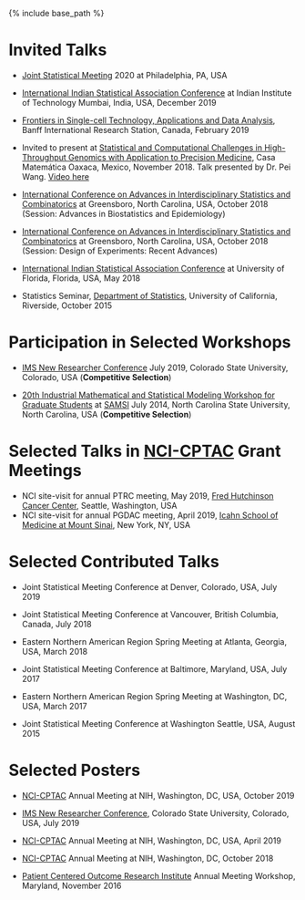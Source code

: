 ﻿---
layout: archive
title: ""
permalink: /talks/
author_profile: true

---

{% include base_path %}


Invited Talks
======
* [Joint Statistical Meeting](https://ww2.amstat.org/meetings/jsm/2020/) 2020 at Philadelphia, PA, USA

* [International Indian Statistical Association Conference](https://www.intindstat.org/iisaconference2019/) at Indian Institute of Technology Mumbai, India, USA, December 2019

* [Frontiers in Single-cell Technology, Applications and Data Analysis](https://www.birs.ca/events/2019/5-day-workshops/19w5032), Banff International Research Station, Canada, February 2019

* Invited to present at [Statistical and Computational Challenges in High-Throughput Genomics with Application to Precision Medicine](https://www.birs.ca/events/2018/5-day-workshops/18w5202/participants),  Casa Matemática Oaxaca, Mexico, November 2018. Talk presented by Dr. Pei Wang. [Video here](http://www.birs.ca/events/2018/5-day-workshops/18w5202/videos/watch/201811061535-Chowdhury.html) 

* [International Conference on Advances in Interdisciplinary Statistics and Combinatorics](https://mathstats.uncg.edu/aisc/2018-conference/home/) at Greensboro, North Carolina, USA, October 2018 (Session: Advances in Biostatistics and Epidemiology)

* [International Conference on Advances in Interdisciplinary Statistics and Combinatorics](https://mathstats.uncg.edu/aisc/2018-conference/home/) at Greensboro, North Carolina, USA, October 2018 (Session: Design of Experiments: Recent Advances)

* [International Indian Statistical Association Conference](http://iisa2018.biostat.ufl.edu/) at University of Florida, Florida, USA, May 2018

* Statistics Seminar, [Department of Statistics](https://statistics.ucr.edu/), University of California, Riverside,  October 2015


Participation in Selected Workshops
======
* [IMS New Researcher Conference](http://groups.imstat.org/newresearchers/conferences/nrc.html) July 2019, Colorado State University, Colorado, USA  (**Competitive Selection**)

* [20th Industrial Mathematical and Statistical Modeling Workshop for Graduate Students](https://samsiatrtp.wordpress.com/2014/07/) at [SAMSI](https://www.samsi.info/) July 2014, North Carolina State University, North Carolina, USA  (**Competitive Selection**)


Selected Talks in [NCI-CPTAC](https://proteomics.cancer.gov/programs/cptac) Grant Meetings
======
*  NCI site-visit for annual PTRC meeting, May 2019, [Fred Hutchinson Cancer Center](http://www.fredhutch.org/en.html), Seattle, Washington, USA
*  NCI site-visit for annual PGDAC meeting, April 2019, [Icahn School of Medicine at Mount Sinai](https://icahn.mssm.edu/research/genomics), New York, NY, USA


Selected Contributed Talks
======
* Joint Statistical Meeting Conference at Denver, Colorado, USA, July 2019

* Joint Statistical Meeting Conference at Vancouver, British Columbia, Canada, July 2018

* Eastern Northern American Region Spring Meeting at Atlanta, Georgia, USA,  March 2018

* Joint Statistical Meeting Conference at Baltimore, Maryland, USA,  July 2017

* Eastern Northern American Region Spring Meeting at Washington, DC, USA,  March 2017

* Joint Statistical Meeting Conference at Washington Seattle, USA,  August 2015


Selected Posters
======
* [NCI-CPTAC](https://events.cancer.gov/cssi/occpr) Annual Meeting at NIH, Washington, DC, USA, October 2019 

* [IMS New Researcher Conference](http://groups.imstat.org/newresearchers/conferences/nrc.html), Colorado State University, Colorado, USA, July 2019

* [NCI-CPTAC](https://proteomics.cancer.gov/programs/cptac) Annual Meeting at NIH, Washington, DC, USA, April 2019 

* [NCI-CPTAC](https://proteomics.cancer.gov/programs/cptac) Annual Meeting at NIH, Washington, DC, October 2018 

* [Patient Centered Outcome Research Institute](https://www.pcori.org/) Annual Meeting Workshop, Maryland,  November 2016

